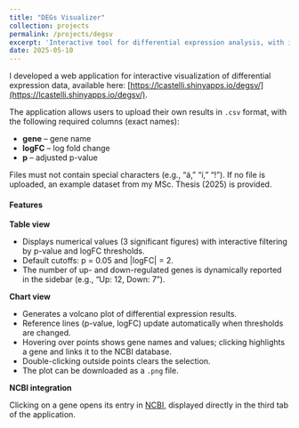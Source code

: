 ```yaml
---
title: "DEGs Visualizer"
collection: projects
permalink: /projects/degsv
excerpt: 'Interactive tool for differential expression analysis, with integration to NCBI for gene information and'
date: 2025-05-10
---
```


I developed a web application for interactive visualization of differential expression data, available here: [https://lcastelli.shinyapps.io/degsv/](https://lcastelli.shinyapps.io/degsv/).

The application allows users to upload their own results in `.csv` format, with the following required columns (exact names):

- **gene** – gene name
- **logFC** – log fold change
- **p** – adjusted p-value

Files must not contain special characters (e.g., “á,” “í,” “!”). If no file is uploaded, an example dataset from my MSc. Thesis (2025) is provided.

#### Features
**Table view**

- Displays numerical values (3 significant figures) with interactive filtering by p-value and logFC thresholds.
- Default cutoffs: p = 0.05 and |logFC| = 2.
- The number of up- and down-regulated genes is dynamically reported in the sidebar (e.g., “Up: 12, Down: 7”).

**Chart view**

- Generates a volcano plot of differential expression results.
- Reference lines (p-value, logFC) update automatically when thresholds are changed.
- Hovering over points shows gene names and values; clicking highlights a gene and links it to the NCBI database.
- Double-clicking outside points clears the selection.
- The plot can be downloaded as a `.png` file.

**NCBI integration**

Clicking on a gene opens its entry in [NCBI](https://www.ncbi.nlm.nih.gov/), displayed directly in the third tab of the application.
